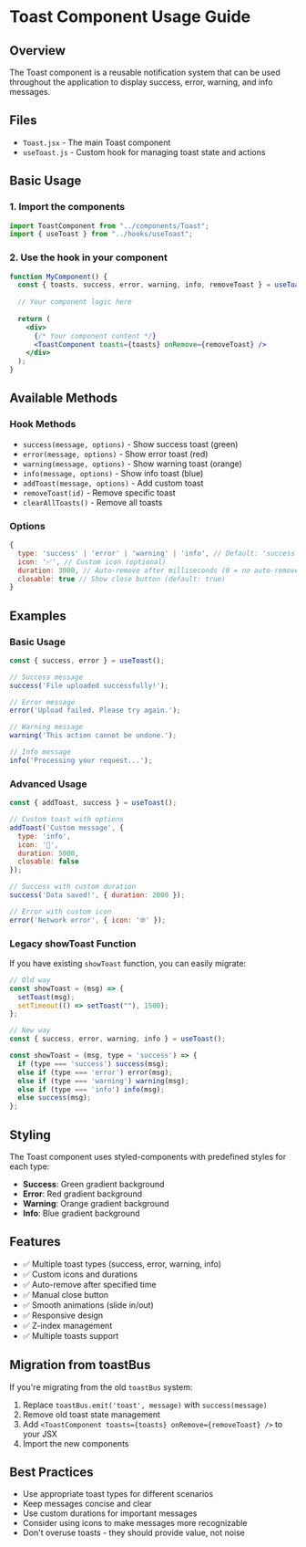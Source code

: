 # Toast Component Usage Guide

## Overview
The Toast component is a reusable notification system that can be used throughout the application to display success, error, warning, and info messages.

## Files
- `Toast.jsx` - The main Toast component
- `useToast.js` - Custom hook for managing toast state and actions

## Basic Usage

### 1. Import the components
```jsx
import ToastComponent from "../components/Toast";
import { useToast } from "../hooks/useToast";
```

### 2. Use the hook in your component
```jsx
function MyComponent() {
  const { toasts, success, error, warning, info, removeToast } = useToast();
  
  // Your component logic here
  
  return (
    <div>
      {/* Your component content */}
      <ToastComponent toasts={toasts} onRemove={removeToast} />
    </div>
  );
}
```

## Available Methods

### Hook Methods
- `success(message, options)` - Show success toast (green)
- `error(message, options)` - Show error toast (red)
- `warning(message, options)` - Show warning toast (orange)
- `info(message, options)` - Show info toast (blue)
- `addToast(message, options)` - Add custom toast
- `removeToast(id)` - Remove specific toast
- `clearAllToasts()` - Remove all toasts

### Options
```jsx
{
  type: 'success' | 'error' | 'warning' | 'info', // Default: 'success'
  icon: '✅', // Custom icon (optional)
  duration: 3000, // Auto-remove after milliseconds (0 = no auto-remove)
  closable: true // Show close button (default: true)
}
```

## Examples

### Basic Usage
```jsx
const { success, error } = useToast();

// Success message
success('File uploaded successfully!');

// Error message
error('Upload failed. Please try again.');

// Warning message
warning('This action cannot be undone.');

// Info message
info('Processing your request...');
```

### Advanced Usage
```jsx
const { addToast, success } = useToast();

// Custom toast with options
addToast('Custom message', {
  type: 'info',
  icon: '🔔',
  duration: 5000,
  closable: false
});

// Success with custom duration
success('Data saved!', { duration: 2000 });

// Error with custom icon
error('Network error', { icon: '🌐' });
```

### Legacy showToast Function
If you have existing `showToast` function, you can easily migrate:

```jsx
// Old way
const showToast = (msg) => {
  setToast(msg);
  setTimeout(() => setToast(""), 1500);
};

// New way
const { success, error, warning, info } = useToast();

const showToast = (msg, type = 'success') => {
  if (type === 'success') success(msg);
  else if (type === 'error') error(msg);
  else if (type === 'warning') warning(msg);
  else if (type === 'info') info(msg);
  else success(msg);
};
```

## Styling
The Toast component uses styled-components with predefined styles for each type:
- **Success**: Green gradient background
- **Error**: Red gradient background  
- **Warning**: Orange gradient background
- **Info**: Blue gradient background

## Features
- ✅ Multiple toast types (success, error, warning, info)
- ✅ Custom icons and durations
- ✅ Auto-remove after specified time
- ✅ Manual close button
- ✅ Smooth animations (slide in/out)
- ✅ Responsive design
- ✅ Z-index management
- ✅ Multiple toasts support

## Migration from toastBus
If you're migrating from the old `toastBus` system:

1. Replace `toastBus.emit('toast', message)` with `success(message)`
2. Remove old toast state management
3. Add `<ToastComponent toasts={toasts} onRemove={removeToast} />` to your JSX
4. Import the new components

## Best Practices
- Use appropriate toast types for different scenarios
- Keep messages concise and clear
- Use custom durations for important messages
- Consider using icons to make messages more recognizable
- Don't overuse toasts - they should provide value, not noise
